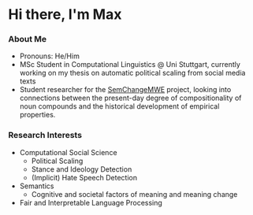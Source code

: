 # Hi there, I'm Max 

### About Me
- Pronouns: He/Him
- MSc Student in Computational Linguistics @ Uni Stuttgart, currently working on my thesis on automatic political scaling from social media texts
- Student researcher for the [SemChangeMWE](https://www.ims.uni-stuttgart.de/en/research/projects/semchangemwe/) project, looking into connections between the present-day degree of compositionality of noun compounds and the historical development of empirical properties.

### Research Interests
- Computational Social Science
  - Political Scaling
  - Stance and Ideology Detection
  - (Implicit) Hate Speech Detection
- Semantics
  - Cognitive and societal factors of meaning and meaning change
- Fair and Interpretable Language Processing

